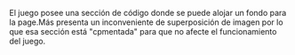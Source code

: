 El juego posee una sección de código donde se puede alojar un fondo para la page.Más presenta un inconveniente de superposición de imagen por lo que esa sección está "cpmentada" para que no afecte el funcionamiento del juego.
